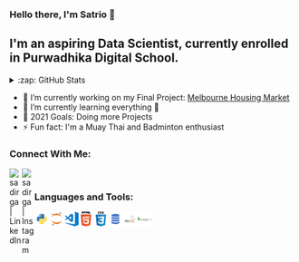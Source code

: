 ### Hello there, I'm Satrio 👋


## I'm an aspiring Data Scientist, currently enrolled in Purwadhika Digital School.

<details>
  
  <summary>:zap: GitHub Stats</summary>
  
  ![Sadirga's github stats](https://github-readme-stats.codestackr.vercel.app/api?username=sadirga&show_icons=true&hide_border=true&theme=merko&hide=contribs,prs,issues)
  
</details>


- 🔭 I’m currently working on my Final Project: [Melbourne Housing Market](https://github.com/sadirga/Final-Project-Melbourne-House-Price)
- 🌱 I’m currently learning everything 🤣
- 🥅 2021 Goals: Doing more Projects
- ⚡ Fun fact: I'm a Muay Thai and Badminton enthusiast


### Connect With Me:


[<img align="left" alt="sadirga | LinkedIn" width="22px" src="https://cdn.jsdelivr.net/npm/simple-icons@v3/icons/linkedin.svg">][linkedin]
[<img align="left" alt="sadirga | Instagram" width="22px" src="https://cdn.jsdelivr.net/npm/simple-icons@v3/icons/instagram.svg">][instagram]  

<br />

### Languages and Tools:
<img align="left" alt="Python" width="26px" src="https://raw.githubusercontent.com/github/explore/80688e429a7d4ef2fca1e82350fe8e3517d3494d/topics/python/python.png" />
<img align="left" alt="Jupyter" width="26px" src="https://raw.githubusercontent.com/github/explore/80688e429a7d4ef2fca1e82350fe8e3517d3494d/topics/jupyter-notebook/jupyter-notebook.png" />
<img align="left" alt="Visual Studio Code" width="26px" src="https://raw.githubusercontent.com/github/explore/80688e429a7d4ef2fca1e82350fe8e3517d3494d/topics/visual-studio-code/visual-studio-code.png" />
<img align="left" alt="HTML5" width="26px" src="https://raw.githubusercontent.com/github/explore/80688e429a7d4ef2fca1e82350fe8e3517d3494d/topics/html/html.png" />
<img align="left" alt="CSS3" width="26px" src="https://raw.githubusercontent.com/github/explore/80688e429a7d4ef2fca1e82350fe8e3517d3494d/topics/css/css.png" />
<img align="left" alt="SQL" width="26px" src="https://raw.githubusercontent.com/github/explore/80688e429a7d4ef2fca1e82350fe8e3517d3494d/topics/sql/sql.png" />
<img align="left" alt="MySQL" width="26px" src="https://raw.githubusercontent.com/github/explore/80688e429a7d4ef2fca1e82350fe8e3517d3494d/topics/mysql/mysql.png" />
<img align="left" alt="MongoDB" width="26px" src="https://raw.githubusercontent.com/github/explore/80688e429a7d4ef2fca1e82350fe8e3517d3494d/topics/mongodb/mongodb.png" />




[instagram]: https://www.instagram.com/sadirga/
[linkedin]: https://www.linkedin.com/in/sadirga/




<!--
[website]: https://codeSTACKr.com
[course]: http://vsCodeHero.com
[twitter]: https://twitter.com/codeSTACKr
[youtube]: https://youtube.com/codeSTACKr 
[webdevplaylist]: https://www.youtube.com/playlist?list=PLkwxH9e_vrAJ0WbEsFA9W3I1W-g_BTsbt
[jsplaylist]: https://www.youtube.com/playlist?list=PLkwxH9e_vrALRJKu7wfXby3MKeflhTu6B
[cssplaylist]: https://www.youtube.com/playlist?list=PLkwxH9e_vrALSdvZuEh6gqQdmDoDIoqz4
[reactplaylist]: https://www.youtube.com/playlist?list=PLkwxH9e_vrAK4TdffpxKY3QGyHCpxFcQ0
-->
